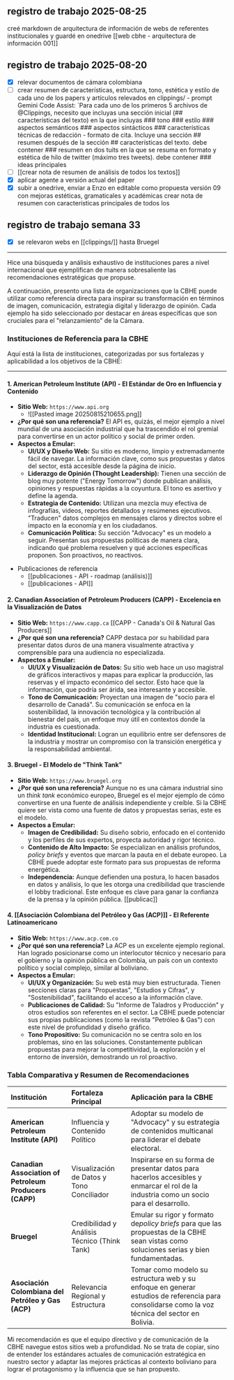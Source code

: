 ## registro de trabajo 2025-08-25

creé markdown de arquitectura de información de webs de referentes institucionales y guardé en onedrive [[web cbhe - arquitectura de información 001]]

## registro de trabajo 2025-08-20

- [X] relevar documentos de cámara colombiana
- [ ] crear resumen de características, estructura, tono, estética y estilo de cada uno de los papers y artículos relevados en clippings/ - prompt Gemini Code Assist: `Para cada uno de los primeros 5 archivos de @Clippings, necesito que incluyas una sección inicial (## características del texto) en la que incluyas ### tono ### estilo ### aspectos semánticos ### aspectos sintácticos ### características técnicas de redacción - formato de cita. Incluye una sección ## resumen después de la sección ## características del texto. debe contener ### resumen en dos tuits en la que se resuma en formato y estética de hilo de twitter (máximo tres tweets). debe contener ### ideas principales
- [ ] [[crear nota de resumen de análisis de todos los textos]]
- [X] aplicar agente a versión actual del paper
- [X] subir a onedrive, enviar a Enzo en editable como propuesta versión 09 con mejoras estéticas, gramaticales y académicas
  crear nota de resumen con características principales de todos los

## registro de trabajo semana 33

- [X] se relevaron webs en [[clippings/]] hasta Bruegel

---

Hice una búsqueda y análisis exhaustivo de instituciones pares a nivel internacional que ejemplifican de manera sobresaliente las recomendaciones estratégicas que propuse.

A continuación, presento una lista de organizaciones que la CBHE puede utilizar como referencia directa para inspirar su transformación en términos de imagen, comunicación, estrategia digital y liderazgo de opinión. Cada ejemplo ha sido seleccionado por destacar en áreas específicas que son cruciales para el "relanzamiento" de la Cámara.

### Instituciones de Referencia para la CBHE

Aquí está la lista de instituciones, categorizadas por sus fortalezas y aplicabilidad a los objetivos de la CBHE:

---

#### 1. **American Petroleum Institute (API)** - El Estándar de Oro en Influencia y Contenido

* **Sitio Web:** `https://www.api.org`
  * ![[Pasted image 20250815210655.png]]
* **¿Por qué son una referencia?** El API es, quizás, el mejor ejemplo a nivel mundial de una asociación industrial que ha trascendido el rol gremial para convertirse en un actor político y social de primer orden.
* **Aspectos a Emular:**
  * **UI/UX y Diseño Web:** Su sitio es moderno, limpio y extremadamente fácil de navegar. La información clave, como sus propuestas y datos del sector, está accesible desde la página de inicio.
  * **Liderazgo de Opinión (Thought Leadership):** Tienen una sección de blog muy potente ("Energy Tomorrow") donde publican análisis, opiniones y respuestas rápidas a la coyuntura. El tono es asertivo y define la agenda.
  * **Estrategia de Contenido:** Utilizan una mezcla muy efectiva de infografías, videos, reportes detallados y resúmenes ejecutivos. "Traducen" datos complejos en mensajes claros y directos sobre el impacto en la economía y en los ciudadanos.
  * **Comunicación Política:** Su sección "Advocacy" es un modelo a seguir. Presentan sus propuestas políticas de manera clara, indicando qué problema resuelven y qué acciones específicas proponen. Son proactivos, no reactivos.

- Publicaciones de referencia
  - [[publicaciones - API - roadmap (análisis)]]
  - [[publicaciones - API]]

#### 2. **Canadian Association of Petroleum Producers (CAPP)** - Excelencia en la Visualización de Datos

* **Sitio Web:** `https://www.capp.ca` [[CAPP - Canada's Oil & Natural Gas Producers]]
* **¿Por qué son una referencia?** CAPP destaca por su habilidad para presentar datos duros de una manera visualmente atractiva y comprensible para una audiencia no especializada.
* **Aspectos a Emular:**
  * **UI/UX y Visualización de Datos:** Su sitio web hace un uso magistral de gráficos interactivos y mapas para explicar la producción, las reservas y el impacto económico del sector. Esto hace que la información, que podría ser árida, sea interesante y accesible.
  * **Tono de Comunicación:** Proyectan una imagen de "socio para el desarrollo de Canadá". Su comunicación se enfoca en la sostenibilidad, la innovación tecnológica y la contribución al bienestar del país, un enfoque muy útil en contextos donde la industria es cuestionada.
  * **Identidad Institucional:** Logran un equilibrio entre ser defensores de la industria y mostrar un compromiso con la transición energética y la responsabilidad ambiental.

#### 3. **Bruegel** - El Modelo de "Think Tank"

* **Sitio Web:** `https://www.bruegel.org`
* **¿Por qué son una referencia?** Aunque no es una cámara industrial sino un *think tank* económico europeo, Bruegel es el mejor ejemplo de cómo convertirse en una fuente de análisis independiente y creíble. Si la CBHE quiere ser vista como una fuente de datos y propuestas serias, este es el modelo.
* **Aspectos a Emular:**
  * **Imagen de Credibilidad:** Su diseño sobrio, enfocado en el contenido y los perfiles de sus expertos, proyecta autoridad y rigor técnico.
  * **Contenido de Alto Impacto:** Se especializan en análisis profundos, *policy briefs* y eventos que marcan la pauta en el debate europeo. La CBHE puede adoptar este formato para sus propuestas de reforma energética.
  * **Independencia:** Aunque defienden una postura, lo hacen basados en datos y análisis, lo que les otorga una credibilidad que trasciende el lobby tradicional. Este enfoque es clave para ganar la confianza de la prensa y la opinión pública.
    [[publicac]]

#### 4. **[[Asociación Colombiana del Petróleo y Gas (ACP)]]** - El Referente Latinoamericano

* **Sitio Web:** `https://www.acp.com.co`
* **¿Por qué son una referencia?** La ACP es un excelente ejemplo regional. Han logrado posicionarse como un interlocutor técnico y necesario para el gobierno y la opinión pública en Colombia, un país con un contexto político y social complejo, similar al boliviano.
* **Aspectos a Emular:**
  * **UI/UX y Organización:** Su web está muy bien estructurada. Tienen secciones claras para "Propuestas", "Estudios y Cifras", y "Sostenibilidad", facilitando el acceso a la información clave.
  * **Publicaciones de Calidad:** Su "Informe de Taladros y Producción" y otros estudios son referentes en el sector. La CBHE puede potenciar sus propias publicaciones (como la revista "Petróleo & Gas") con este nivel de profundidad y diseño gráfico.
  * **Tono Propositivo:** Su comunicación no se centra solo en los problemas, sino en las soluciones. Constantemente publican propuestas para mejorar la competitividad, la exploración y el entorno de inversión, demostrando un rol proactivo.

### Tabla Comparativa y Resumen de Recomendaciones

| **Institución**                                       | **Fortaleza Principal**                  | **Aplicación para la CBHE**                                                                                                               |
| :----------------------------------------------------------- | :--------------------------------------------- | :----------------------------------------------------------------------------------------------------------------------------------------------- |
| **American Petroleum Institute (API)**                 | Influencia y Contenido Político               | Adoptar su modelo de "Advocacy" y su estrategia de contenidos multicanal para liderar el debate electoral.                                       |
| **Canadian Association of Petroleum Producers (CAPP)** | Visualización de Datos y Tono Conciliador     | Inspirarse en su forma de presentar datos para hacerlos accesibles y enmarcar el rol de la industria como un socio para el desarrollo.           |
| **Bruegel**                                            | Credibilidad y Análisis Técnico (Think Tank) | Emular su rigor y formato de*policy briefs* para que las propuestas de la CBHE sean vistas como soluciones serias y bien fundamentadas.        |
| **Asociación Colombiana del Petróleo y Gas (ACP)**   | Relevancia Regional y Estructura               | Tomar como modelo su estructura web y su enfoque en generar estudios de referencia para consolidarse como la voz técnica del sector en Bolivia. |

Mi recomendación es que el equipo directivo y de comunicación de la CBHE navegue estos sitios web a profundidad. No se trata de copiar, sino de entender los estándares actuales de comunicación estratégica en nuestro sector y adaptar las mejores prácticas al contexto boliviano para lograr el protagonismo y la influencia que se han propuesto.
